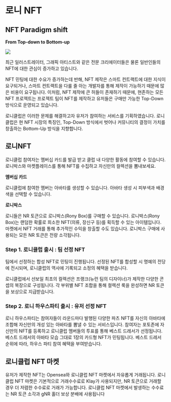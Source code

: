 # 로니 NFT

## **NFT Paradigm shift**

**From Top-down to Bottom-up**

![](https://lh5.googleusercontent.com/iuUww51Zp9EwKNR81u3GQ\_wbE8CWKGHNcnwyQiSF5yAiblR2oD\_9ZLESWbWti-Xmj4g1SUnT2uYSd1079Itp9hFZr76SOPcfiOGOe5gCs2KjpWwUHg3qee5hNcXT6WBxOPn\_6zSj)

최근 일러스트레이터, 그래픽 아티스트와 같은 전문 크리에이터들은 물론 일반인들의 NFT에 대한 관심이 증가하고 있습니다.&#x20;

NFT 민팅에 대한 수요가 증가하는데 반해, NFT 제작은 스마트 컨트랙트에 대한 지식이 요구되거나, 스마트 컨트랙트을 다룰 줄 아는 개발자를 통해 제작이 가능하기 때문에 많은 비용이 요구됩니다. 이처럼, NFT 제작에 큰 허들이 존재하기 때문에, 현존하는 모든 NFT 프로젝트는 프로젝트 팀이 NFT를 제작하고 유저들은 구매만 가능한 Top-Down 방식으로 운영되고 있습니다.&#x20;

로니클럽은 이러한 문제를 해결하고자 유저가 참여하는 서비스를 기획하였습니다. 로니클럽은 현 NFT 시장의 특징인, Top-Down 방식에서 벗어나 커뮤니티의 결정이 가치를 창출하는 Bottom-Up 방식을 지향합니다.

## **로니NFT**

로니클럽 참여자는 멤버십 카드를 발급 받고 클럽 내 다양한 활동에 참여할 수 있습니다. 로니박스와 마켓플레이스를 통해 NFT를 수집하고 자신만의 컬렉션을 뽐내보세요.



**멤버십 카드**&#x20;

로니클럽에 참여한 멤버는 아바타를 생성할 수 있습니다. 아바타 생성 시 피부색과 배경색을 선택할 수 있습니다.

**로니박스**&#x20;

로니들은 NR 토큰으로 로니박스(Rony Box)를 구매할 수 있습니다. 로니박스(Rony Box)는 랜덤한 확률로 희소한 NFT(의류, 장신구 등)를 획득할 수 있는 아이템입니다.  마켓에서 NFT 거래를 통해 추가적인 수익을 창출할 수도 있습니다. 로니박스 구매에 사용되는 모든 NR 토큰은 전량 소각됩니다.



### Step 1. 로니클럽 출시 : 팀 선정 NFT

팀에서 선정하는 합성 NFT로 민팅이 진행됩니다. 선정된 NFT를 합성할 시 명예의 전당에 전시되며, 로니클럽의 역사에 기록되고 소정의 혜택을 받습니다.

로니클럽에서 선보일 최초의 컬렉션은 프랭크(뉴런 팀의 디자이너)가 제작한 다양한 콘셉의 복장으로 구성됩니다. 각 부위별 NFT 조합을 통해 컬렉션 룩을 완성하면 NR 토큰을 보상으로 지급받습니다.

### Step 2. 로니 하우스파티 출시 : 유저 선정 NFT

로니 하우스파티는 참여자들이 라운드마다 발행된 다양한 파츠 NFT를 자신의 아바타에 조합해 자신만의 개성 있는 아바타를 뽐낼 수 있는 서비스입니다. 참여자는 포토존에 자신만의 NFT를 등록하고 로니클럽 멤버들의 투표를 통해 베스트 드레서가 선정됩니다. 베스트 드레서의 아바타 모습 그대로 1장의 카드형 NFT가 민팅됩니다. 베스트 드레서 순위에 따라, 하우스 파티 참여 혜택을 부여받습니다.&#x20;



## **로니클럽 NFT 마켓**

유저가 제작한 NFT는 Opensea와 로니클럽 NFT 마켓에서 자유롭게 거래됩니다. 로니클럽 NFT 마켓은 기본적으로 거래수수료로 Klay가 사용되지만, NR 토큰으로 거래할 경우 더 저렴한 수수료로 거래가 가능합니다. 로니클럽 NFT 마켓에서 발생하는 수수료는 NR 토큰 소각과 gNR 홀더 보상 분배에 사용됩니다
